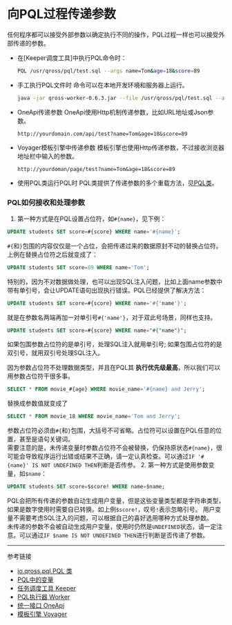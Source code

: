 # 向PQL过程传递参数
任何程序都可以接受外部参数以确定执行不同的操作，PQL过程一样也可以接受外部传递的参数。

* 在[Keeper调度工具]中执行PQL命令时：
  ```sh
  PQL /usr/qross/pql/test.sql --args name=Tom&age=18&score=89
  ```
* 手工执行PQL文件时
  命令可以在本地开发环境和服务器上运行。
  ```sh
  java -jar qross-worker-0.6.3.jar --file /usr/qross/pql/test.sql --args name=Tom&age=18&score=89
  ```
* OneApi传递参数
  OneApi使用Http机制传递参数，比如URL地址或Json参数。
  ```
  http://yourdomain.com/api/test?name=Tom&age=18&score=89
  ```
* Voyager模板引擎中传递参数
  模板引擎也使用Http传递参数，不过接收浏览器地址栏中输入的参数。
  ```
  http://yourdoman/page/test?name=Tom&age=18&score=89
  ```
* 使用PQL类运行PQL时
  PQL类提供了传递参数的多个重载方法，见[PQL类](/pql/class.md)。

### PQL如何接收和处理参数
1. 第一种方式是在PQL设置占位符，如`#{name}`，见下例：
  ```sql
  UPDATE students SET score=#{score} WHERE name='#{name}';
  ```
  `#{`和`}`包围的内容仅仅是一个占位，会把传递过来的数据原封不动的替换占位符。上例在替换占位符之后就变成了：
  ```sql
  UPDATE students SET score=89 WHERE name='Tom';
  ```
  特别的，因为不对数据做处理，也可以出现SQL注入问题，比如上面name参数中带有单引号，会让UPDATE语句出现执行错误。PQL已经提供了解决方法：
  ```sql
  UPDATE students SET score=#{score} WHERE name='#{'name'}';
  ```
  就是在参数名两端再加一对单引号`#{'name'}`，对于双此号场景，同样也支持。
  ```sql
  UPDATE students SET score=#{score} WHERE name="#{"name"}";
  ```
  如果包围参数占位符的是单引号，处理SQL注入就用单引号; 如果包围占位符的是双引号，就用双引号处理SQL注入。

  因为参数占位符不处理数据类型，并且在PQL其 **执行优先级最高**，所以我们可以用参数占位符干很多事。
  ```sql
  SELECT * FROM movie_#{age} WHERE movie_name='#{name} and Jerry'; 
  ```
  替换成参数值就变成了
  ```sql
  SELECT * FROM movie_18 WHERE movie_name='Tom and Jerry';
  ```
  参数占位符必须由`#{`和`}`包围，大括号不可省略。占位符可以设置在PQL任意的位置，甚至是语句关键词。  
  需要注意的是，未传递变量时参数占位符不会被替换，仍保持原状态`#{name}`，很可能会导致程序运行出错或结果不正确，请一定认真检查。可以通过`IF '#{name}' IS NOT UNDEFINED THEN`判断是否传参。
2. 第一种方式是使用参数变量，如`$name`：
  ```sql
  UPDATE students SET score=$score! WHERE name=$name;
  ```
  PQL会把所有传递的参数自动生成用户变量，但是这些变量类型都是字符串类型，如果是数字使用时需要自已转换。如上例`$score!`，叹号`!`表示忽略引号。
  用户变量不需要考虑SQL注入的问题，可以根据自己的喜好选用哪种方式处理参数。  
  未传递的参数不会被自动生成用户变量，使用时仍然是`UNDEFINED`状态，请一定注意。可以通过`IF $name IS NOT UNDEFINED THEN`进行判断是否传递了参数。

---
参考链接

* [io.qross.pql.PQL 类](/pql/class.md)
* [PQL中的变量](/pql/variable.md)
* [任务调度工具 Keeper](/keeper/overview.md)
* [PQL执行器 Worker](/worker/overview.md)
* [统一接口 OneApi](/oneapi/overview.md)
* [模板引擎 Voyager](/voyager/overview.md)
